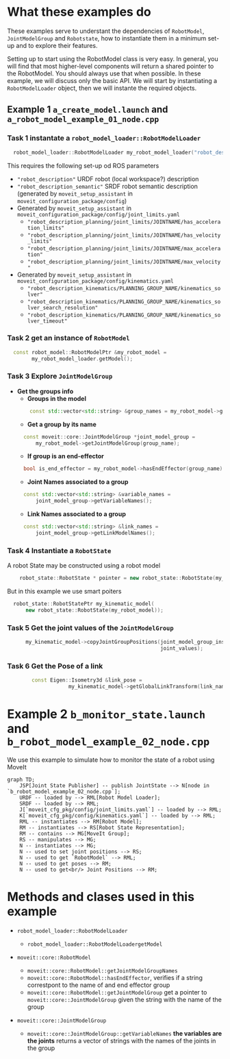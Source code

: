 # What these examples do
These examples serve to understant the dependencies of `RobotModel`, `JointModelGroup` and `Robotstate`, how to instantiate them in a minimum set-up and to explore their features.

Setting up to start using the RobotModel class is very easy.
In general, you will find that most higher-level components will return a shared pointer to the RobotModel.
You should always use that when possible.
In these example, we will discuss only the basic API.
We will start by instantiating a `RobotModelLoader` object, then we will instante the required objects.

## Example 1 `a_create_model.launch` and `a_robot_model_example_01_node.cpp`
### Task 1 instantate a `robot_model_loader::RobotModelLoader`

```C++
  robot_model_loader::RobotModelLoader my_robot_model_loader("robot_description");
```
This requires the following set-up od ROS parameters
- `"robot_description"` URDF robot (local workspace?) description
- `"robot_description_semantic"` SRDF robot semantic description (generated by `moveit_setup_assistant` in `moveit_configuration_package/config`)
- Generated  by `moveit_setup_assistant` in `moveit_configuration_package/config/joint_limits.yaml`
    - `"robot_description_planning/joint_limits/JOINTNAME/has_acceleration_limits"` 
    - `"robot_description_planning/joint_limits/JOINTNAME/has_velocity_limits"`
    - `"robot_description_planning/joint_limits/JOINTNAME/max_acceleration"`
    - `"robot_description_planning/joint_limits/JOINTNAME/max_velocity"`
- Generated  by `moveit_setup_assistant` in `moveit_configuration_package/config/kinematics.yaml`
    - `"robot_description_kinematics/PLANNING_GROUP_NAME/kinematics_solver"`
    - `"robot_description_kinematics/PLANNING_GROUP_NAME/kinematics_solver_search_resolution"`
    - `"robot_description_kinematics/PLANNING_GROUP_NAME/kinematics_solver_timeout"`

### Task 2 get an instance of `RobotModel` 
```C++
  const robot_model::RobotModelPtr &my_robot_model =
        my_robot_model_loader.getModel();
```

### Task 3 Explore `JointModelGroup` 
- **Get the groups info**
    - **Groups in the model**
    ```C++
        const std::vector<std::string> &group_names = my_robot_model->getJointModelGroupNames();
    ```
    - **Get a group by its name**
    ```C++
      const moveit::core::JointModelGroup *joint_model_group =
          my_robot_model->getJointModelGroup(group_name);
    ```
    - **If group is an end-effector**
    ```C++
      bool is_end_effector = my_robot_model->hasEndEffector(group_name);
    ```
    - **Joint Names associated to a group**
    ```C++
      const std::vector<std::string> &variable_names =
          joint_model_group->getVariableNames();
    ```
    - **Link Names associated to a group**
    ```C++
      const std::vector<std::string> &link_names =
          joint_model_group->getLinkModelNames();
    ```
### Task 4 Instantiate a `RobotState`

A robot State may be constructed using a robot model
```C++
    robot_state::RobotState * pointer = new robot_state::RobotState(my_robot_model)
```
But in this example we use smart poiters
```C++
  robot_state::RobotStatePtr my_kinematic_model(
      new robot_state::RobotState(my_robot_model));
```

### Task 5 Get the joint values of the `JointModelGroup`
```C++
      my_kinematic_model->copyJointGroupPositions(joint_model_group_instance,
                                                  joint_values);
```

### Task 6 Get the Pose of a link
```C++
        const Eigen::Isometry3d &link_pose =
                    my_kinematic_model->getGlobalLinkTransform(link_name_string);
```
# Example 2 `b_monitor_state.launch` and `b_robot_model_example_02_node.cpp`

We use this example to simulate how to monitor the state of a robot using MoveIt
```mermaid
graph TD;
    JSP[Joint State Publisher] -- publish JointState --> N[node in `b_robot_model_example_02_node.cpp`];
    URDF -- loaded by --> RML[Robot Model Loader];
    SRDF -- loaded by --> RML;
    J[`moveit_cfg_pkg/config/joint_limits.yaml`] -- loaded by --> RML;
    K[`moveit_cfg_pkg/config/kinematics.yaml`] -- loaded by --> RML;
    RML -- instantiates --> RM[Robot Model];
    RM -- instantiates --> RS[Robot State Representation];
    RM -- contains --> MG[MoveIt Group];
    RS -- manipulates --> MG;
    N -- instantiates --> MG;
    N -- used to set joint positions --> RS;
    N -- used to get `RobotModel` --> RML;
    N -- used to get poses --> RM;
    N -- used to get<br/> Joint Positions --> RM;
```

# Methods and clases used in this example
- `robot_model_loader::RobotModelLoader`
    - `robot_model_loader::RobotModelLoadergetModel`
- `moveit::core::RobotModel`
    - `moveit::core::RobotModel::getJointModelGroupNames`
    - `moveit::core::RobotModel::hasEndEffector`, verifies if a string correstpont to the name of and end effector group
    - `moveit::core::RobotModel::getJointModelGroup` get a pointer to `moveit::core::JointModelGroup` given the string with the name of the group

- `moveit::core::JointModelGroup`
    - `moveit::core::JointModelGroup::getVariableNames` **the variables are the joints** returns a vector of strings with the names of the joints in the group

